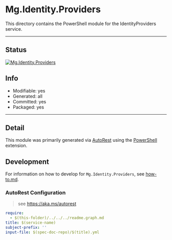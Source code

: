<!-- region Generated -->
# Mg.Identity.Providers
This directory contains the PowerShell module for the IdentityProviders service.

---
## Status
[![Mg.Identity.Providers](https://img.shields.io/powershellgallery/v/Mg.Identity.Providers.svg?style=flat-square&label=Mg.Identity.Providers "Mg.Identity.Providers")](https://www.powershellgallery.com/packages/Mg.Identity.Providers/)

## Info
- Modifiable: yes
- Generated: all
- Committed: yes
- Packaged: yes

---
## Detail
This module was primarily generated via [AutoRest](https://github.com/Azure/autorest) using the [PowerShell](https://github.com/Azure/autorest.powershell) extension.

## Development
For information on how to develop for `Mg.Identity.Providers`, see [how-to.md](how-to.md).
<!-- endregion -->

### AutoRest Configuration

> see https://aka.ms/autorest

``` yaml
require:
  - $(this-folder)/../../../readme.graph.md
title: $(service-name)
subject-prefix: ''
input-file: $(spec-doc-repo)/$(title).yml
```
